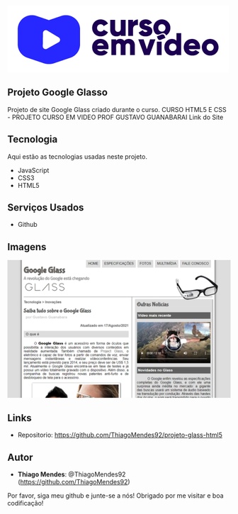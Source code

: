 ![Logo of the project](https://github.com/ThiagoMendes92/projeto-glass-html5/blob/main/_imagens/cursoemvideo-logo.png)
 
## Projeto Google Glasso
 
Projeto de site Google Glass criado durante o curso.
CURSO HTML5 E CSS - PROJETO CURSO EM VIDEO PROF GUSTAVO GUANABARAI
Link do Site
 
 
## Tecnologia 
 
Aqui estão as tecnologias usadas neste projeto.
 
* JavaScript
* CSS3
* HTML5
 
 
## Serviços Usados
 
* Github
 
 

## Imagens
 
![Home](https://github.com/ThiagoMendes92/projeto-glass-html5/blob/main/_imagens/readme2.png)
 
 

## Links
 
  - Repositorio: https://github.com/ThiagoMendes92/projeto-glass-html5
 
 

## Autor
 
* **Thiago Mendes**: @ThiagoMendes92 (https://github.com/ThiagoMendes92)
 
 
Por favor, siga meu github e junte-se a nós!
Obrigado por me visitar e boa codificação!